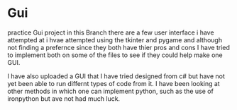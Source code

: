 # Gui
practice Gui project
in this Branch there are a few user interface i have attempted at i hvae attempted using the tkinter and pygame and although not finding a prefernce since they both have thier pros and cons I have tried to implement both  on some of the files to see if they could help make one GUI.

I have also uploaded a GUI that I have tried designed from c# but have not yet been able to run differnt types of code from it. I have been looking at other methods in which one can implement python, such as the use of ironpython but ave not had much luck.
